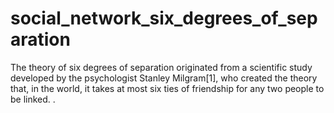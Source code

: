 # social_network_six_degrees_of_separation
The theory of six degrees of separation originated from a scientific study developed by the psychologist Stanley Milgram[1], who created the theory that, in the world, it takes at most six ties of friendship for any two people to be linked. .
